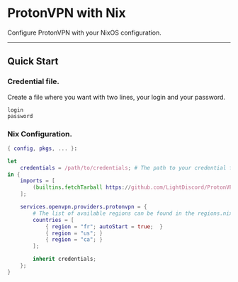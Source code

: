 # ProtonVPN with Nix

Configure ProtonVPN with your NixOS configuration.

---

## Quick Start

### Credential file.

Create a file where you want with two lines, your login and your password.

```
login
password
```

### Nix Configuration.

```nix
{ config, pkgs, ... }:

let
	credentials = /path/to/credentials; # The path to your credential file.
in {
	imports = [
		(builtins.fetchTarball https://github.com/LightDiscord/ProtonVPN-Nix/archive/master.tar.gz)
	];

  	services.openvpn.providers.protonvpn = {
		# The list of available regions can be found in the regions.nix file
		countries = [
			{ region = "fr"; autoStart = true;  }
			{ region = "us"; }
			{ region = "ca"; }
		];

		inherit credentials;
  	};
}
```
